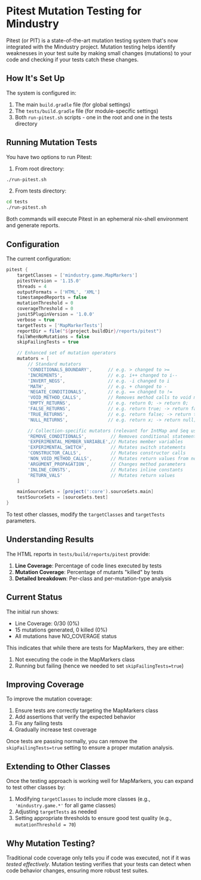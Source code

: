 # Pitest Mutation Testing for Mindustry

Pitest (or PIT) is a state-of-the-art mutation testing system that's now integrated with the Mindustry project. Mutation testing helps identify weaknesses in your test suite by making small changes (mutations) to your code and checking if your tests catch these changes.

## How It's Set Up

The system is configured in:
1. The main `build.gradle` file (for global settings)
2. The `tests/build.gradle` file (for module-specific settings)
3. Both `run-pitest.sh` scripts - one in the root and one in the tests directory

## Running Mutation Tests

You have two options to run Pitest:

1. From root directory:
```bash
./run-pitest.sh
```

2. From tests directory:
```bash
cd tests
./run-pitest.sh
```

Both commands will execute Pitest in an ephemeral nix-shell environment and generate reports.

## Configuration

The current configuration:

```groovy
pitest {
    targetClasses = ['mindustry.game.MapMarkers']
    pitestVersion = '1.15.0'
    threads = 4
    outputFormats = ['HTML', 'XML']
    timestampedReports = false
    mutationThreshold = 0
    coverageThreshold = 0
    junit5PluginVersion = '1.0.0'
    verbose = true
    targetTests = ['MapMarkerTests']
    reportDir = file("${project.buildDir}/reports/pitest")
    failWhenNoMutations = false
    skipFailingTests = true

    // Enhanced set of mutation operators
    mutators = [
        // Standard mutators
        'CONDITIONALS_BOUNDARY',      // e.g. > changed to >=
        'INCREMENTS',                 // e.g. i++ changed to i--
        'INVERT_NEGS',                // e.g. -i changed to i
        'MATH',                       // e.g. + changed to -
        'NEGATE_CONDITIONALS',        // e.g. == changed to !=
        'VOID_METHOD_CALLS',          // Removes method calls to void methods
        'EMPTY_RETURNS',              // e.g. return 0; -> return 0;
        'FALSE_RETURNS',              // e.g. return true; -> return false;
        'TRUE_RETURNS',               // e.g. return false; -> return true;
        'NULL_RETURNS',               // e.g. return x; -> return null;

        // Collection-specific mutators (relevant for IntMap and Seq usage)
        'REMOVE_CONDITIONALS',         // Removes conditional statements
        'EXPERIMENTAL_MEMBER_VARIABLE',// Mutates member variables
        'EXPERIMENTAL_SWITCH',         // Mutates switch statements
        'CONSTRUCTOR_CALLS',           // Mutates constructor calls
        'NON_VOID_METHOD_CALLS',       // Mutates return values from non-void methods
        'ARGUMENT_PROPAGATION',        // Changes method parameters
        'INLINE_CONSTS',               // Mutates inline constants
        'RETURN_VALS'                  // Mutates return values
    ]

    mainSourceSets = [project(':core').sourceSets.main]
    testSourceSets = [sourceSets.test]
}
```

To test other classes, modify the `targetClasses` and `targetTests` parameters.

## Understanding Results

The HTML reports in `tests/build/reports/pitest` provide:

1. **Line Coverage**: Percentage of code lines executed by tests
2. **Mutation Coverage**: Percentage of mutants "killed" by tests
3. **Detailed breakdown**: Per-class and per-mutation-type analysis

## Current Status

The initial run shows:
- Line Coverage: 0/30 (0%)
- 15 mutations generated, 0 killed (0%)
- All mutations have NO_COVERAGE status

This indicates that while there are tests for MapMarkers, they are either:
1. Not executing the code in the MapMarkers class
2. Running but failing (hence we needed to set `skipFailingTests=true`)

## Improving Coverage

To improve the mutation coverage:

1. Ensure tests are correctly targeting the MapMarkers class
2. Add assertions that verify the expected behavior
3. Fix any failing tests
4. Gradually increase test coverage

Once tests are passing normally, you can remove the `skipFailingTests=true` setting to ensure a proper mutation analysis.

## Extending to Other Classes

Once the testing approach is working well for MapMarkers, you can expand to test other classes by:

1. Modifying `targetClasses` to include more classes (e.g., `'mindustry.game.*'` for all game classes)
2. Adjusting `targetTests` as needed
3. Setting appropriate thresholds to ensure good test quality (e.g., `mutationThreshold = 70`)

## Why Mutation Testing?

Traditional code coverage only tells you if code was executed, not if it was *tested effectively*. Mutation testing verifies that your tests can detect when code behavior changes, ensuring more robust test suites.
